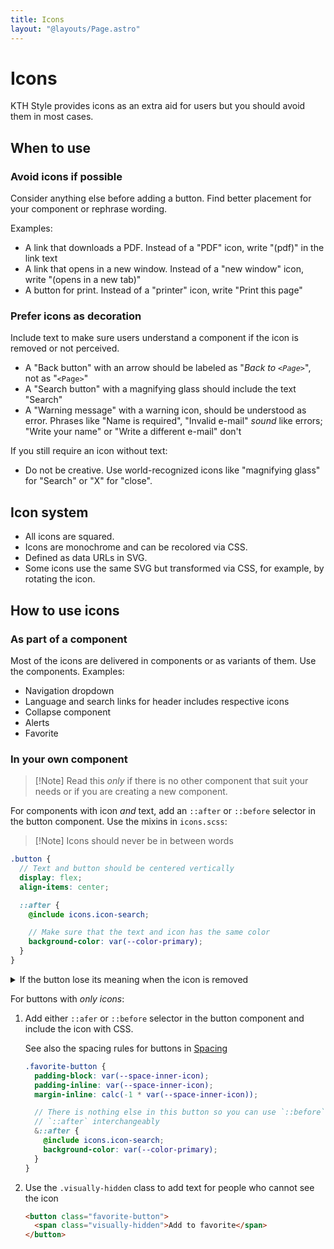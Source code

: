 ```yaml
---
title: Icons
layout: "@layouts/Page.astro"
---
```


# Icons

KTH Style provides icons as an extra aid for users but you should avoid them in most cases.

## When to use

### Avoid icons if possible

Consider anything else before adding a button. Find better placement for your component or rephrase wording.

Examples:

- A link that downloads a PDF. Instead of a "PDF" icon, write "(pdf)" in the link text
- A link that opens in a new window. Instead of a "new window" icon, write "(opens in a new tab)"
- A button for print. Instead of a "printer" icon, write "Print this page"

### Prefer icons as decoration

Include text to make sure users understand a component if the icon is removed or not perceived.

- A "Back button" with an arrow should be labeled as "_Back to `<Page>`_", not as "`<Page>`"
- A "Search button" with a magnifying glass should include the text "Search"
- A "Warning message" with a warning icon, should be understood as error. Phrases like "Name is required", "Invalid e-mail" _sound_ like errors; "Write your name" or "Write a different e-mail" don't

If you still require an icon without text:

- Do not be creative. Use world-recognized icons like "magnifying glass" for "Search" or "X" for "close".

## Icon system

- All icons are squared.
- Icons are monochrome and can be recolored via CSS.
- Defined as data URLs in SVG.
- Some icons use the same SVG but transformed via CSS, for example, by rotating the icon.

## How to use icons

### As part of a component

Most of the icons are delivered in components or as variants of them. Use the components. Examples:

- Navigation dropdown
- Language and search links for header includes respective icons
- Collapse component
- Alerts
- Favorite

### In your own component

> [!Note] Read this _only_ if there is no other component that suit your needs or if you are creating a new component.

For components with icon _and_ text, add an `::after` or `::before` selector in the button component. Use the mixins in `icons.scss`:

> [!Note] Icons should never be in between words

```scss
.button {
  // Text and button should be centered vertically
  display: flex;
  align-items: center;

  ::after {
    @include icons.icon-search;

    // Make sure that the text and icon has the same color
    background-color: var(--color-primary);
  }
}
```

<details>
<summary>
If the button lose its meaning when the icon is removed
</summary>

use the `.visually-hidden` class to add text that will be read for screen readers:

```html
<!-- This button is styled to have a "+" sign before the label to indicate "new" -->
<button>
  <span class="visually-hidden">New</span>
  <span>Document</span>
</button>
```

</details>

For buttons with _only icons_:

1.  Add either `::afer` or `::before` selector in the button component and include the icon with CSS.

    See also the spacing rules for buttons in [Spacing](./spacing.md)

    ```scss
    .favorite-button {
      padding-block: var(--space-inner-icon);
      padding-inline: var(--space-inner-icon);
      margin-inline: calc(-1 * var(--space-inner-icon));

      // There is nothing else in this button so you can use `::before` or
      // `::after` interchangeably
      &::after {
        @include icons.icon-search;
        background-color: var(--color-primary);
      }
    }
    ```

2.  Use the `.visually-hidden` class to add text for people who cannot see the icon

    ```html
    <button class="favorite-button">
      <span class="visually-hidden">Add to favorite</span>
    </button>
    ```
